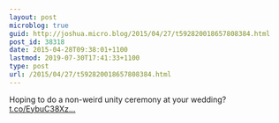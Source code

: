 ```yaml
---
layout: post
microblog: true
guid: http://joshua.micro.blog/2015/04/27/t592820018657808384.html
post_id: 38318
date: 2015-04-28T09:38:01+1100
lastmod: 2019-07-30T17:41:33+1100
type: post
url: /2015/04/27/t592820018657808384.html
---
```

Hoping to do a non-weird unity ceremony at your wedding? [t.co/EybuC38Xz...](http://t.co/EybuC38XzP)
